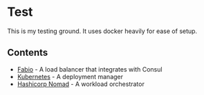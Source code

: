 # Test

This is my testing ground.
It uses docker heavily for ease of setup.

## Contents

- [Fabio](/fabio) - A load balancer that integrates with Consul
- [Kubernetes](/kubernetes) - A deployment manager
- [Hashicorp Nomad](/nomad) - A workload orchestrator